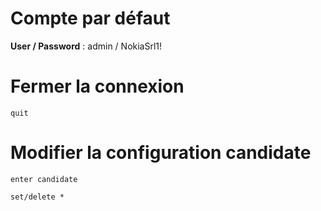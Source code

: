 
# Compte par défaut
**User / Password** : admin / NokiaSrl1!

# Fermer la connexion
    quit

# Modifier la configuration candidate
    enter candidate

    set/delete *